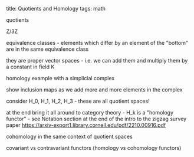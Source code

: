 title: Quotients and Homology
tags: math

quotients

Z/3Z

equivalence classes - elements which differ by an element of the "bottom" are in the same equivalence class

they are proper vector spaces - i.e. we can add them and multiply them by a constant in field K

homology example with a simplicial complex

show inclusion maps as we add more and more elements in the complex

consider H_0, H_1, H_2, H_3 - these are all quotient spaces!

at the end bring it all around to category theory - H_k is a "homology functor" - see Notation section at the end of the intro to the zigzag survey paper https://arxiv-export1.library.cornell.edu/pdf/2210.00916.pdf

cohomology in the same context of quotient spaces

covariant vs contravariant functors (homology vs cohomology functors)
